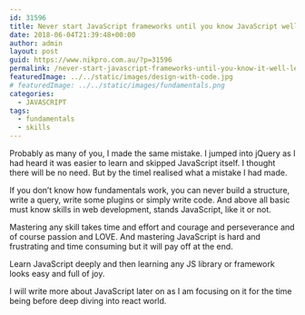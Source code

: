 ```yaml
---
id: 31596
title: Never start JavaScript frameworks until you know JavaScript well, Lesson learnt
date: 2018-06-04T21:39:48+00:00
author: admin
layout: post
guid: https://www.nikpro.com.au/?p=31596
permalink: /never-start-javascript-frameworks-until-you-know-it-well-lesson-learnt/
featuredImage: ../../static/images/design-with-code.jpg
# featuredImage: ../../static/images/fundamentals.png
categories:
  - JAVASCRIPT
tags:
  - fundamentals
  - skills
---
```

Probably as many of you, I made the same mistake. I jumped into jQuery as I had heard it was easier to learn and skipped JavaScript itself. I thought there will be no need. But by the timeI realised what a mistake I had made. 

If you don&#8217;t know how fundamentals work, you can never build a structure, write a query, write some plugins or simply write code. And above all basic must know skills in web development, stands JavaScript, like it or not.

Mastering any skill takes time and effort and courage and perseverance and of course passion and LOVE. And mastering JavaScript is hard and frustrating and time consuming but it will pay off at the end.

Learn JavaScript deeply and then learning any JS library or framework looks easy and full of joy.

I will write more about JavaScript later on as I am focusing on it for the time being before deep diving into react world.

&nbsp;